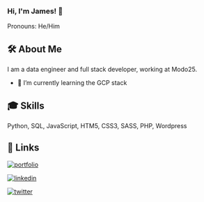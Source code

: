 
### Hi, I'm James! 👋

Pronouns: He/Him
  
## 🛠 About Me
I am a data engineer and full stack developer, working  at Modo25.
- 🌱 I’m currently learning the GCP stack
  
## 🎓 Skills
Python, SQL, JavaScript, HTM5, CSS3, SASS, PHP, Wordpress
  
## 🔗 Links
[![portfolio](https://img.shields.io/badge/my_portfolio-000?style=for-the-badge&logo=ko-fi&logoColor=white)](https://jamesdewes.com/projects)

[![linkedin](https://img.shields.io/badge/linkedin-0A66C2?style=for-the-badge&logo=linkedin&logoColor=white)](https://www.linkedin.com/in/james-dewes)

[![twitter](https://img.shields.io/badge/twitter-1DA1F2?style=for-the-badge&logo=twitter&logoColor=white)](https://twitter.com/jimdewes)

  

<!--
**james-dewes/james-dewes** is a ✨ _special_ ✨ repository because its `README.md` (this file) appears on your GitHub profile.

Here are some ideas to get you started:

- 🔭 I’m currently working on ...
- 🌱 I’m currently learning ...
- 👯 I’m looking to collaborate on ...
- 🤔 I’m looking for help with ...
- 💬 Ask me about ...
- 📫 How to reach me: ...
- ⚡ Fun fact: ...
-->
